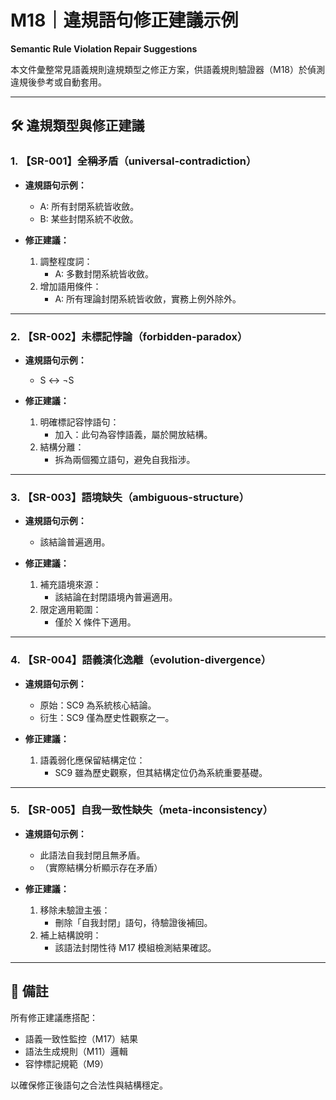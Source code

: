 # M18｜違規語句修正建議示例  
**Semantic Rule Violation Repair Suggestions**

本文件彙整常見語義規則違規類型之修正方案，供語義規則驗證器（M18）於偵測違規後參考或自動套用。

---

## 🛠 違規類型與修正建議

### 1. 【SR-001】全稱矛盾（universal-contradiction）

- **違規語句示例：**
  - A: 所有封閉系統皆收斂。
  - B: 某些封閉系統不收斂。

- **修正建議：**
  1. 調整程度詞：
     - A: 多數封閉系統皆收斂。
  2. 增加語用條件：
     - A: 所有理論封閉系統皆收斂，實務上例外除外。

---

### 2. 【SR-002】未標記悖論（forbidden-paradox）

- **違規語句示例：**
  - S ↔ ¬S

- **修正建議：**
  1. 明確標記容悖語句：
     - 加入：此句為容悖語義，屬於開放結構。
  2. 結構分離：
     - 拆為兩個獨立語句，避免自我指涉。

---

### 3. 【SR-003】語境缺失（ambiguous-structure）

- **違規語句示例：**
  - 該結論普遍適用。

- **修正建議：**
  1. 補充語境來源：
     - 該結論在封閉語境內普遍適用。
  2. 限定適用範圍：
     - 僅於 X 條件下適用。

---

### 4. 【SR-004】語義演化逸離（evolution-divergence）

- **違規語句示例：**
  - 原始：SC9 為系統核心結論。
  - 衍生：SC9 僅為歷史性觀察之一。

- **修正建議：**
  1. 語義弱化應保留結構定位：
     - SC9 雖為歷史觀察，但其結構定位仍為系統重要基礎。

---

### 5. 【SR-005】自我一致性缺失（meta-inconsistency）

- **違規語句示例：**
  - 此語法自我封閉且無矛盾。
  - （實際結構分析顯示存在矛盾）

- **修正建議：**
  1. 移除未驗證主張：
     - 刪除「自我封閉」語句，待驗證後補回。
  2. 補上結構說明：
     - 該語法封閉性待 M17 模組檢測結果確認。

---

## 📎 備註

所有修正建議應搭配：

- 語義一致性監控（M17）結果  
- 語法生成規則（M11）邏輯  
- 容悖標記規範（M9）  

以確保修正後語句之合法性與結構穩定。
